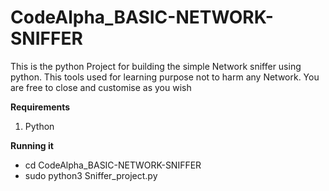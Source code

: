 # CodeAlpha_BASIC-NETWORK-SNIFFER
This is the python Project for building the simple Network sniffer using python. This tools used for learning purpose not to harm any Network.
You are free to close and customise as you wish

**Requirements**
1. Python
   
**Running it**
- cd CodeAlpha_BASIC-NETWORK-SNIFFER
- sudo python3 Sniffer_project.py

